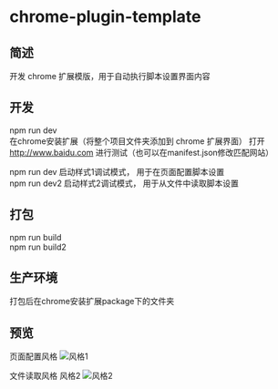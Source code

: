 # chrome-plugin-template
## 简述
开发 chrome 扩展模版，用于自动执行脚本设置界面内容

## 开发
npm run dev  
在chrome安装扩展（将整个项目文件夹添加到 chrome 扩展界面）
打开  http://www.baidu.com  进行测试（也可以在manifest.json修改匹配网站）  

npm run dev 启动样式1调试模式， 用于在页面配置脚本设置  
npm run dev2 启动样式2调试模式， 用于从文件中读取脚本设置  

## 打包
npm run build  
npm run build2  

## 生产环境
打包后在chrome安装扩展package下的文件夹

## 预览
页面配置风格
![风格1](https://user-images.githubusercontent.com/24242242/55666891-8b281580-5887-11e9-8e3b-23651acb463e.png)

文件读取风格
风格2
![风格2](https://user-images.githubusercontent.com/24242242/55666890-88c5bb80-5887-11e9-9dc0-0bf118407da8.png)


